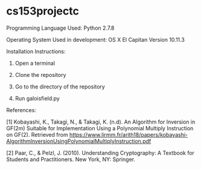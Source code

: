 # cs153projectc
Programming Language Used: Python 2.7.8

Operating System Used in development: OS X El Capitan Version 10.11.3

Installation Instructions:

1. Open a terminal

2. Clone the repository

3. Go to the directory of the repository

4. Run galoisfield.py

References:

[1] Kobayashi, K., Takagi, N., & Takagi, K. (n.d). An Algorithm for Inversion in GF(2m) Suitable for Implementation Using a Polynomial Multiply Instruction on GF(2). Retrieved from https://www.lirmm.fr/arith18/papers/kobayashi-AlgorithmInversionUsingPolynomialMultiplyInstruction.pdf

[2] Paar, C., & Pelzl, J. (2010). Understanding Cryptography: A Textbook for Students and Practitioners. New York, NY: Springer.
